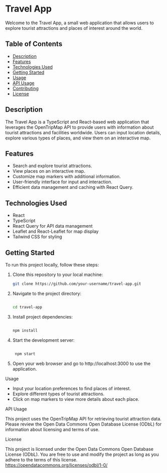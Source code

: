 # Travel App

Welcome to the Travel App, a small web application that allows users to explore tourist attractions and places of interest around the world.

## Table of Contents

- [Description](#description)
- [Features](#features)
- [Technologies Used](#technologies-used)
- [Getting Started](#getting-started)
- [Usage](#usage)
- [API Usage](#api-usage)
- [Contributing](#contributing)
- [License](#license)

## Description

The Travel App is a TypeScript and React-based web application that leverages the OpenTripMap API to provide users with information about tourist attractions and facilities worldwide. Users can input location details, explore various types of places, and view them on an interactive map.

## Features

- Search and explore tourist attractions.
- View places on an interactive map.
- Customize map markers with additional information.
- User-friendly interface for input and interaction.
- Efficient data management and caching with React Query.

## Technologies Used

- React
- TypeScript
- React Query for API data management
- Leaflet and React-Leaflet for map display
- Tailwind CSS for styling

## Getting Started

To run this project locally, follow these steps:

1. Clone this repository to your local machine:

   ```bash
   git clone https://github.com/your-username/travel-app.git

2. Navigate to the project directory:

    ```bash

   cd travel-app

3. Install project dependencies:

   ```bash

   npm install

4. Start the development server:

   ```bash

    npm start

5. Open your web browser and go to http://localhost:3000 to use the application.

Usage

   - Input your location preferences to find places of interest.
   - Explore different types of tourist attractions.
   - Click on map markers to view more details about each place.

API Usage

This project uses the OpenTripMap API for retrieving tourist attraction data. Please review the Open Data Commons Open Database License (ODbL) for information about licensing and terms of use.

License

This project is licensed under the Open Data Commons Open Database License (ODbL). You are free to use and modify the project as long as you adhere to the terms of this license. https://opendatacommons.org/licenses/odbl/1-0/
